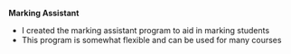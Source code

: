 **Marking Assistant**

- I created the marking assistant program to aid in marking students
- This program is somewhat flexible and can be used for many courses
